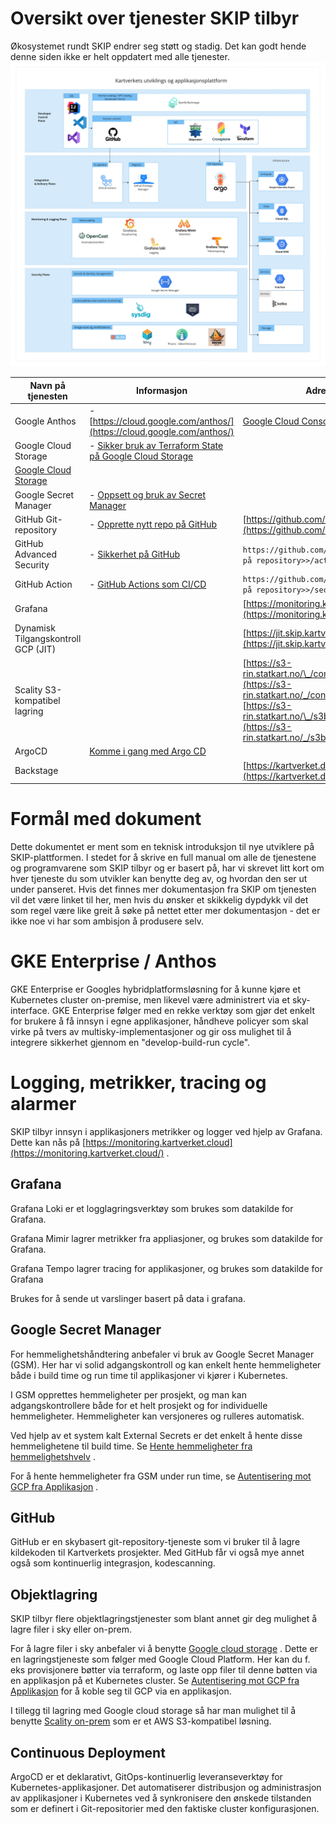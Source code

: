 # Oversikt over tjenester SKIP tilbyr

Økosystemet rundt SKIP endrer seg støtt og stadig. Det kan godt hende denne siden ikke er helt oppdatert med alle tjenester.
![](images/plattform_core.jpg)

| **Navn på tjenesten**                                     | **Informasjon**                                                                                                                                                                        | **Adresse**                                                                                                                                                                                     |
|-----------------------------------------------------------|----------------------------------------------------------------------------------------------------------------------------------------------------------------------------------------|-------------------------------------------------------------------------------------------------------------------------------------------------------------------------------------------------|
| Google Anthos                                             | - [https://cloud.google.com/anthos/](https://cloud.google.com/anthos/)                                                                                                                 | [Google Cloud Console](https://console.cloud.google.com/l)                                                                                                                                      |
| Google Cloud Storage                                      | - [Sikker bruk av Terraform State på Google Cloud Storage](https://kartverket.atlassian.net/wiki/spaces/SKIPDOK/pages/306810004/Sikker+bruk+av+Terraform+State+p+Google+Cloud+Storage) |
| [Google Cloud Storage](https://cloud.google.com/storage/) |                                                                                                                                                                                        |
| Google Secret Manager                                     | - [Oppsett og bruk av Secret Manager](../05-gcp/03-oppsett-og-bruk-av-secret-manager.md)                                                                                               |                                                                                                                                                                                                 |
| GitHub Git-repository                                     | - [Opprette nytt repo på GitHub](../07-github/03-opprette-nytt-repo-på-github.md)                                                                                                      | [https://github.com/kartverket](https://github.com/kartverket)                                                                                                                                  |
| GitHub Advanced Security                                  | - [Sikkerhet på GitHub](https://kartverket.atlassian.net/wiki/spaces/SIK/pages/308216163/Sikkerhet+p+GitHub)                                                                           | `https://github.com/kartverket/<<navn på repository>>/actions`                                                                                                                                  |
| GitHub Action                                             | - [GitHub Actions som CI/CD](../08-github-actions/index.md)                                                                                                                            | `https://github.com/kartverket/<<navn på repository>>/security`                                                                                                                                 |
| Grafana                                                   |                                                                                                                                                                                        | [https://monitoring.kartverket.cloud](https://monitoring.kartverket.cloud/)                                                                                                                     |
| Dynamisk Tilgangskontroll GCP (JIT)                       |                                                                                                                                                                                        | [https://jit.skip.kartverket.no/](https://jit.skip.kartverket.no/)                                                                                                                              |
| Scality S3-kompatibel lagring                             |                                                                                                                                                                                        | [https://s3-rin.statkart.no/\_/console/login](https://s3-rin.statkart.no/_/console/login)<br/>[https://s3-rin.statkart.no/\_/s3browser/connect](https://s3-rin.statkart.no/_/s3browser/connect) |
| ArgoCD                                                    | [Komme i gang med Argo CD](../09-argo-cd/01-komme-i-gang-med-argocd.md)                                                                                                                |                                                                                                                                                                                                 |
| Backstage                                                 |                                                                                                                                                                                        | [https://kartverket.dev](https://kartverket.dev)                                                                                                                                                |

# Formål med dokument

Dette dokumentet er ment som en teknisk introduksjon til nye utviklere på SKIP-plattformen.
I stedet for å skrive en full manual om alle de tjenestene og programvarene som SKIP tilbyr og er basert på, har vi skrevet litt kort om hver tjeneste du som utvikler kan benytte deg av, og hvordan den ser ut under panseret. Hvis det finnes mer dokumentasjon fra SKIP om tjenesten vil det være linket til her, men hvis du ønsker et skikkelig dypdykk vil det som regel være like greit å søke på nettet etter mer dokumentasjon - det er ikke noe vi har som ambisjon å produsere selv.

# GKE Enterprise / Anthos

GKE Enterprise er Googles hybridplatformsløsning for å kunne kjøre et Kubernetes cluster on-premise, men likevel være administrert via et sky-interface. GKE Enterprise følger med en rekke verktøy som gjør det enkelt for brukere å få innsyn i egne applikasjoner, håndheve policyer som skal virke på tvers av multisky-implementasjoner og gir oss mulighet til å integrere sikkerhet gjennom en "develop-build-run cycle".

# Logging, metrikker, tracing og alarmer

SKIP tilbyr innsyn i applikasjoners metrikker og logger ved hjelp av Grafana. Dette kan nås på [https://monitoring.kartverket.cloud](https://monitoring.kartverket.cloud/) .

## Grafana

Grafana Loki er et logglagringsverktøy som brukes som datakilde for Grafana.

Grafana Mimir lagrer metrikker fra appliasjoner, og brukes som datakilde for Grafana.

Grafana Tempo lagrer tracing for applikasjoner, og brukes som datakilde for Grafana

Brukes for å sende ut varslinger basert på data i grafana.

## Google Secret Manager

For hemmelighetshåndtering anbefaler vi bruk av Google Secret Manager (GSM). Her har vi solid adgangskontroll og kan enkelt hente hemmeligheter både i build time og run time til applikasjoner vi kjører i Kubernetes.

I GSM opprettes hemmeligheter per prosjekt, og man kan adgangskontrollere både for et helt prosjekt og for individuelle hemmeligheter. Hemmeligheter kan versjoneres og rulleres automatisk.

Ved hjelp av et system kalt External Secrets er det enkelt å hente disse hemmelighetene til build time. Se [Hente hemmeligheter fra hemmelighetshvelv](../09-argo-cd/04-hente-hemmeligheter-fra-hemmelighetsvelv.md) .

For å hente hemmeligheter fra GSM under run time, se [Autentisering mot GCP fra Applikasjon](../06-kubernetes/05-autentisering-mot-gcp-fra-applikasjon.md) .

## GitHub

GitHub er en skybasert git-repository-tjeneste som vi bruker til å lagre kildekoden til Kartverkets prosjekter. Med GitHub får vi også mye annet også som kontinuerlig integrasjon, kodescanning.

## Objektlagring

SKIP tilbyr flere objektlagringstjenester som blant annet gir deg mulighet å lagre filer i sky eller on-prem.

For å lagre filer i sky anbefaler vi å benytte [Google cloud storage](https://cloud.google.com/storage/) . Dette er en lagringstjeneste som følger med Google Cloud Platform. Her kan du f. eks provisjonere bøtter via terraform, og laste opp filer til denne bøtten via en applikasjon på et Kubernetes cluster. Se [Autentisering mot GCP fra Applikasjon](../06-kubernetes/05-autentisering-mot-gcp-fra-applikasjon.md) for å koble seg til GCP via en applikasjon.

I tillegg til lagring med Google cloud storage så har man mulighet til å benytte [Scality on-prem](../11-lagring/02-objektlagring-scality-s3.md) som er et AWS S3-kompatibel løsning.

## Continuous Deployment

ArgoCD er et deklarativt, GitOps-kontinuerlig leveranseverktøy for Kubernetes-applikasjoner. Det automatiserer distribusjon og administrasjon av applikasjoner i Kubernetes ved å synkronisere den ønskede tilstanden som er definert i Git-repositorier med den faktiske cluster konfigurasjonen.
